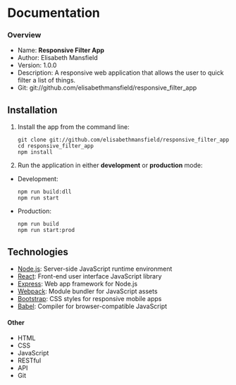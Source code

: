 # Documentation

### Overview
- Name: **Responsive Filter App**
- Author: Elisabeth Mansfield
- Version: 1.0.0
- Description: A responsive web application that allows the user to quick filter a list of things.
- Git: git://github.com/elisabethmansfield/responsive_filter_app

## Installation
1. Install the app from the command line:
	```shell
	git clone git://github.com/elisabethmansfield/responsive_filter_app
	cd responsive_filter_app
	npm install
	```
2. Run the application in either **development** or **production** mode:
 - Development: 
	```shell
	npm run build:dll
	npm run start
	```
 - Production: 
	```shell
	npm run build
	npm run start:prod
	```

## Technologies
- [Node.js](https://nodejs.org/): Server-side JavaScript runtime environment
- [React](https://reactjs.org/): Front-end user interface JavaScript library 
- [Express](https://expressjs.com/): Web app framework for Node.js
- [Webpack](https://webpack.js.org/): Module bundler for JavaScript assets
- [Bootstrap](https://getbootstrap.com/): CSS styles for responsive mobile apps
- [Babel](https://babeljs.io/): Compiler for browser-compatible JavaScript

#### Other 
- HTML
- CSS
- JavaScript
- RESTful 
- API
- Git
